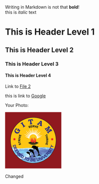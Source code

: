 Writing in Markdown is not that __bold__!  
 this is *italic* text


# This is Header Level 1  
## This is Header Level 2
### This is Header Level 3
#### This is Header Level 4      

Link to  [File 2](File2.md)

this is link to [Google](https://www.google.co.in)

Your Photo:

![GITAM](gitam-logo1.jpg)

Changed